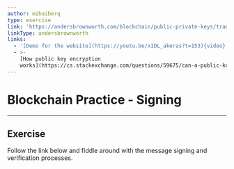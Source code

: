 ```yaml
---
author: mihaiberq
type: exercise
link: 'https://andersbrownworth.com/blockchain/public-private-keys/transaction'
linkType: andersbrownworth
links:
  - '[Demo for the website](https://youtu.be/xIDL_akeras?t=153){video}'
  - >-
    [How public key encryption
    works](https://cs.stackexchange.com/questions/59675/can-a-public-key-be-used-to-decrypt-a-message-encrypted-by-the-corresponding-pri){discussion}
---
```


# Blockchain Practice - Signing


---

## Exercise

Follow the link below and fiddle around with the message signing and verification processes.
 

